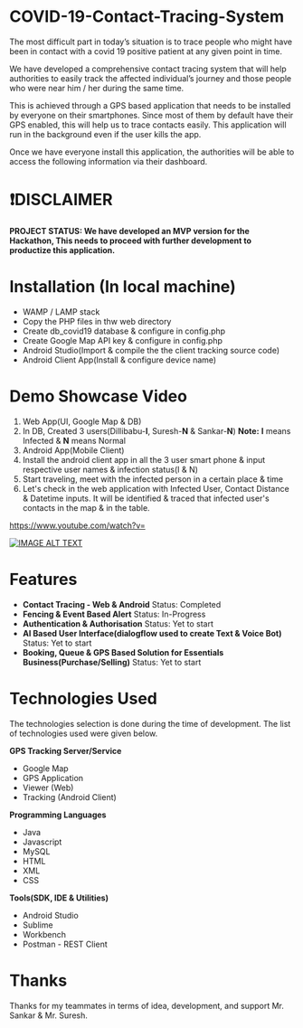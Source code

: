 # COVID-19-Contact-Tracing-System
The most difficult part in today’s  situation is to trace people who  might have been in contact with a  covid 19 positive patient at any  given point in time.

We have developed a  comprehensive contact tracing  system that will help authorities to easily track the affected  individual’s journey and those  people who were near him / her  during the same time.

This is achieved through a GPS based  application that needs to be installed by  everyone on their smartphones. Since most  of them by default have their GPS enabled,  this will help us to trace contacts easily. This  application will run in the background even  if the user kills the app.

Once we have everyone install this  application, the authorities will be able to  access the following information via their  dashboard.

# ❗️**DISCLAIMER**
**PROJECT STATUS: We have developed an MVP version for the Hackathon, This needs to proceed with further development to productize this application.**

# Installation (In local machine)
- WAMP / LAMP stack
- Copy the PHP files in thw web directory
- Create db_covid19 database & configure in config.php
- Create Google Map API key & configure in config.php
- Android Studio(Import & compile the the client tracking source code)
- Android Client App(Install & configure device name)

# Demo Showcase Video
1) Web App(UI, Google Map & DB)
2) In DB, Created 3 users(Dillibabu-**I**, Suresh-**N** & Sankar-**N**)  **Note:** **I** means Infected & **N** means Normal
3) Android App(Mobile Client)
4) Install the android client app in all the 3 user smart phone & input respective user names & infection status(I & N)
5) Start traveling, meet with the infected person in a certain place & time
6) Let's check in the web application with Infected User, Contact Distance & Datetime inputs. It will be identified & traced that infected user's contacts in the map & in the table.


https://www.youtube.com/watch?v=

[![IMAGE ALT TEXT](http://img.youtube.com/vi/ouVc6szvl00/0ssa.jpg)](http://www.youtube.com/watch?v= "COVID-19 Contact Tracing System")

# Features
* **Contact Tracing - Web & Android** Status: Completed
* **Fencing & Event Based Alert** Status: In-Progress
* **Authentication & Authorisation** Status: Yet to start
* **AI Based User Interface(dialogflow used to create Text & Voice Bot)** Status: Yet to start
* **Booking, Queue & GPS Based Solution for Essentials Business(Purchase/Selling)** Status: Yet to start

# Technologies Used

The technologies selection is done during the time of development. The list of technologies used were given below.

**GPS Tracking Server/Service**
- Google Map
- GPS Application
- Viewer (Web)
- Tracking (Android Client)

**Programming Languages**
- Java
- Javascript
- MySQL
- HTML
- XML
- CSS

**Tools(SDK, IDE & Utilities)**
- Android Studio
- Sublime
- Workbench
- Postman - REST Client

# Thanks
Thanks for my teammates in terms of idea, development, and support Mr. Sankar & Mr. Suresh.
